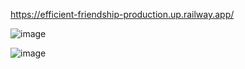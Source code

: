 https://efficient-friendship-production.up.railway.app/


![image](https://github.com/user-attachments/assets/a9af1c1b-ce55-41df-a982-be9afe3037c9)


![image](https://github.com/user-attachments/assets/c1c9c05d-0b43-43de-8ab4-504a96c13b53)
